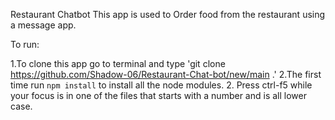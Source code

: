 Restaurant Chatbot 
This app is used to Order food from the restaurant using a message app.

To run:

1.To clone this app go to terminal and type 'git clone https://github.com/Shadow-06/Restaurant-Chat-bot/new/main .'
2.The first time run `npm install` to install all the node modules.
2. Press ctrl-f5 while your focus is in one of the files that starts with a number and is all lower case.
